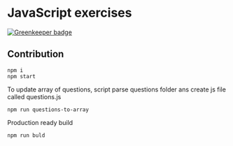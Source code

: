 # JavaScript exercises
[![Greenkeeper badge](https://badges.greenkeeper.io/pure-js/js-exercises.svg)](https://greenkeeper.io/)

## Contribution

```
npm i
npm start
```
To update array of questions, script parse questions folder ans create js file called questions.js
```
npm run questions-to-array
```
Production ready build
```
npm run buld
```
